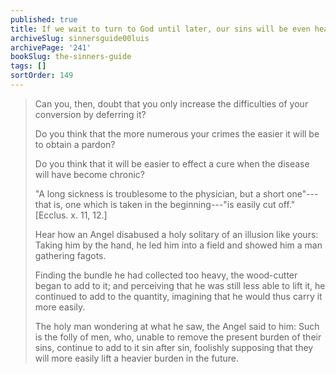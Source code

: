 ```yaml
---
published: true
title: If we wait to turn to God until later, our sins will be even heavier
archiveSlug: sinnersguide00luis
archivePage: '241'
bookSlug: the-sinners-guide
tags: []
sortOrder: 149
---
```


> Can you, then, doubt that you only increase the difficulties of your conversion by deferring it?
> 
> Do you think that the more numerous your crimes the easier it will be to obtain a pardon?
> 
> Do you think that it will be easier to effect a cure when the disease will have become chronic?
> 
> "A long sickness is troublesome to the physician, but a short one"---that is, one which is taken in the beginning---"is easily cut off." [Ecclus. x. 11, 12.]
> 
> Hear how an Angel disabused a holy solitary of an illusion like yours: Taking him by the hand, he led him into a field and showed him a man gathering fagots.
> 
> Finding the bundle he had collected too heavy, the wood-cutter began to add to it; and perceiving that he was still less able to lift it, he continued to add to the quantity, imagining that he would thus carry it more easily.
> 
> The holy man wondering at what he saw, the Angel said to him: Such is the folly of men, who, unable to remove the present burden of their sins, continue to add to it sin after sin, foolishly supposing that they will more easily lift a heavier burden in the future.
